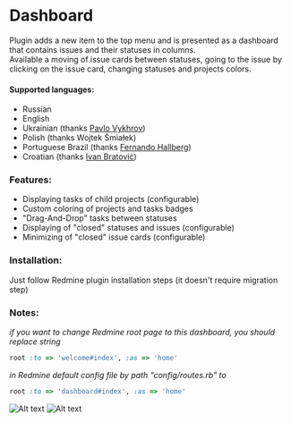 # Dashboard 

Plugin adds a new item to the top menu and is presented as a dashboard that contains issues and their statuses in columns.  
Available a moving of issue cards between statuses, going to the issue by clicking on the issue card, changing statuses and projects colors.  

#### Supported languages:
- Russian
- English
- Ukrainian (thanks [Pavlo Vykhrov](https://github.com/Rosgard2012))
- Polish (thanks Wojtek Śmiałek)
- Portuguese Brazil (thanks [Fernando Hallberg](https://github.com/fernandohallberg))
- Croatian (thanks [Ivan Bratović](https://github.com/ivanbratovic))

### Features:  
- Displaying tasks of child projects (configurable)
- Custom coloring of projects and tasks badges
- "Drag-And-Drop" tasks between statuses
- Displaying of "closed" statuses and issues (configurable)
- Minimizing of "closed" issue cards (configurable)

### Installation:  
Just follow Redmine plugin installation steps (it doesn't require migration step)

### Notes: 
*if you want to change Redmine root page to this dashboard, you should replace string*
```ruby
root :to => 'welcome#index', :as => 'home'
```
*in Redmine default config file by path "config/routes.rb" to*
```ruby
root :to => 'dashboard#index', :as => 'home'
```

![Alt text](screenshots/gif1.gif)
![Alt text](screenshots/screen2.png)
